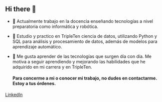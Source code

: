 ## Hi there 👋



- 🔭 Actualmente trabajo en la docencia enseñando tecnologías a nivel preparatoria como informática y robótica.
- 🌱 Estudio y practico en TripleTen ciencia de datos, utilizando Python y SQL para análisis y procesamiento de datos, además de modelos para aprendizaje automático. 
- 👯 Me gusta aprender de las tecnologías que surgen día con día. Me motiva a seguir aprendiendo y mejorando las habilidades que he adquirido en mi carrera y en TripleTen.


  #### Para concerme a mi o conocer mi trabajo, no dudes en contactarme. Estoy a tus órdenes.
[LinkedIn](https://www.linkedin.com/in/marco-antonio-cabrera-velez/)
  
